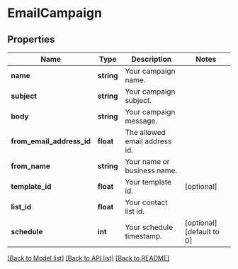 # EmailCampaign

## Properties
Name | Type | Description | Notes
------------ | ------------- | ------------- | -------------
**name** | **string** | Your campaign name. | 
**subject** | **string** | Your campaign subject. | 
**body** | **string** | Your campaign message. | 
**from_email_address_id** | **float** | The allowed email address id. | 
**from_name** | **string** | Your name or business name. | 
**template_id** | **float** | Your template id. | [optional] 
**list_id** | **float** | Your contact list id. | 
**schedule** | **int** | Your schedule timestamp. | [optional] [default to 0]

[[Back to Model list]](../../README.md#documentation-for-models) [[Back to API list]](../../README.md#documentation-for-api-endpoints) [[Back to README]](../../README.md)

